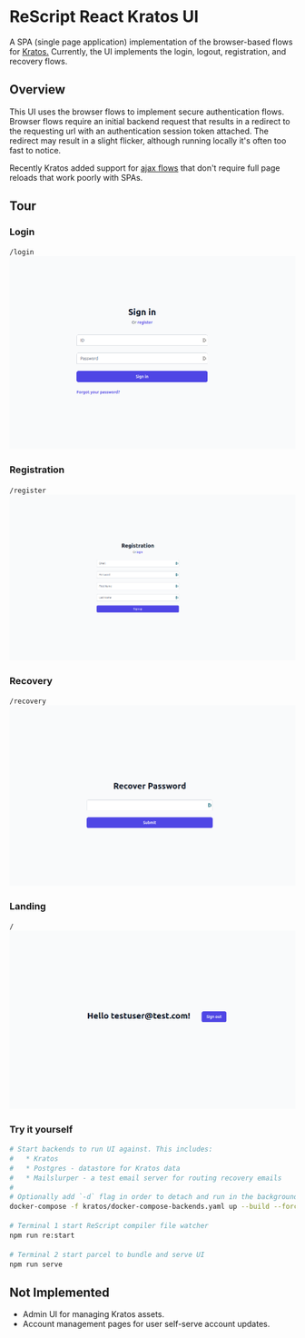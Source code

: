 # ReScript React Kratos UI

A SPA (single page application) implementation of the browser-based flows for
[Kratos.](https://github.com/ory/kratos) Currently, the UI implements the login,
logout, registration, and recovery flows.

## Overview

This UI uses the browser flows to implement secure authentication flows. Browser
flows require an initial backend request that results in a redirect to the requesting
url with an authentication session token attached. The redirect may result in a
slight flicker, although running locally it's often too fast to notice.

Recently Kratos added support for [ajax flows](https://github.com/ory/kratos/pull/1367)
that don't require full page reloads that work poorly with SPAs.

## Tour

### Login
`/login`
![login](docs/img/login.png)

### Registration
`/register`
![login](docs/img/register.png)

### Recovery
`/recovery`
![login](docs/img/recovery.png)

### Landing
`/`
![login](docs/img/landing.png)

### Try it yourself

```sh
# Start backends to run UI against. This includes:
#   * Kratos
#   * Postgres - datastore for Kratos data
#   * Mailslurper - a test email server for routing recovery emails
#
# Optionally add `-d` flag in order to detach and run in the background.
docker-compose -f kratos/docker-compose-backends.yaml up --build --force-recreate

# Terminal 1 start ReScript compiler file watcher
npm run re:start

# Terminal 2 start parcel to bundle and serve UI
npm run serve
```

## Not Implemented

* Admin UI for managing Kratos assets.
* Account management pages for user self-serve account updates.
